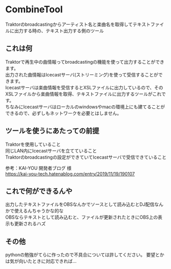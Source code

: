 # CombineTool
Traktorのbroadcastingからアーティスト名と楽曲名を取得してテキストファイルに出力する時の、テキスト出力する側のツール

## これは何
Traktorで再生中の曲情報ってbroadcastingの機能を使って出力することができます。  
出力された曲情報はIcecastサーバ(ストリーミング)を使って受信することができます。  
Icecastサーバは楽曲情報を受信するとXSLファイルに出力しているので、そのXSLファイルから楽曲情報を取得、テキストファイルに出力するツールがこれです。  
ちなみにIcecastサーバはローカルのwindowsやmacの環境上にも建てることができるので、必ずしもネットワークを必要とはしません。  

## ツールを使うにあたっての前提
Traktorを使用していること  
同じLAN内にIcecastサーバを立てていること  
Traktorのbroadcastingの設定ができていてIcecastサーバで受信できていること

参考：KAI-YOU 開発者ブログ 様  
https://kai-you-tech.hatenablog.com/entry/2019/11/19/190107

## これで何ができるんや
出力したテキストファイルをOBSなんかでソースとして読み込むとDJ配信なんかで使えるんちゃうかな的な  
OBSならテキストとして読み込むと、ファイルが更新されたときにOBS上の表示も更新されるハズ

## その他
pythonの勉強がてらに作ったので不具合については許してください。
要望とかは気が向いたときに対応できれば…
